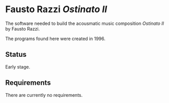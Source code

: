 # Fausto Razzi *Ostinato II*

The software needed to build the acousmatic music composition *Ostinato II* by Fausto Razzi.

The programs found here were created in 1996.

## Status

Early stage.

## Requirements

There are currently no requirements.
